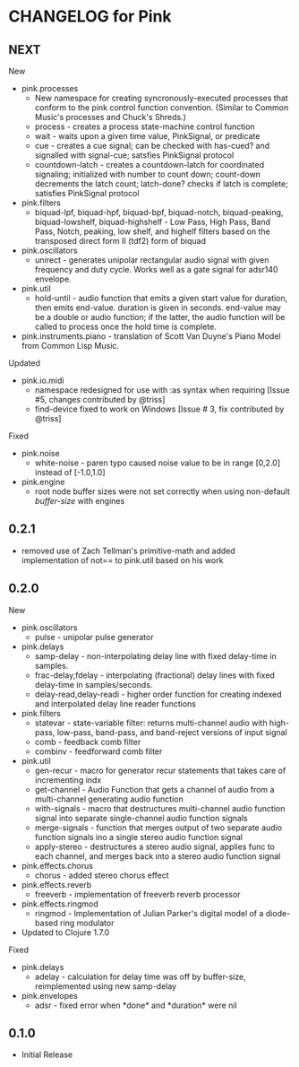 # CHANGELOG for Pink

## NEXT

New

* pink.processes
  * New namespace for creating syncronously-executed processes that
    conform to the pink control function convention.  (Similar to
    Common Music's processes and Chuck's Shreds.) 
  * process - creates a process state-machine control function
  * wait - waits upon a given time value, PinkSignal, or predicate
  * cue - creates a cue signal; can be checked with has-cued? and
    signalled with signal-cue; satsfies PinkSignal protocol
  * countdown-latch - creates a countdown-latch for coordinated
    signaling; initialized with number to count down; count-down
    decrements the latch count; latch-done? checks if latch is
    complete; satisfies PinkSignal protocol 
* pink.filters
  * biquad-lpf, biquad-hpf, biquad-bpf, biquad-notch, biquad-peaking,
    biquad-lowshelf, biquad-highshelf - Low Pass, High Pass, Band
    Pass, Notch, peaking, low shelf, and highelf filters based on the
    transposed direct form II (tdf2) form of biquad
* pink.oscillators
  * unirect - generates unipolar rectangular audio signal with given
    frequency and duty cycle. Works well as a gate signal for adsr140
    envelope.
* pink.util
  * hold-until - audio function that emits a given start value for
    duration, then emits end-value. duration is given in seconds.
    end-value may be a double or audio function; if the latter, the
    audio function will be called to process once the hold time is
    complete.
* pink.instruments.piano - translation of Scott Van Duyne's Piano
  Model from Common Lisp Music.  

Updated

* pink.io.midi
  * namespace redesigned for use with :as syntax when requiring [Issue
    #5, changes contributed by @triss]
  * find-device fixed to work on Windows [Issue # 3, fix contributed
    by @triss]

Fixed

* pink.noise
  * white-noise - paren typo caused noise value to be in range [0,2.0]
    instead of [-1.0,1.0]
* pink.engine
  * root node buffer sizes were not set correctly when using
    non-default *buffer-size* with engines


## 0.2.1

* removed use of Zach Tellman's primitive-math and added implementation of
  not== to pink.util based on his work

## 0.2.0

New 

* pink.oscillators
  * pulse - unipolar pulse generator 
* pink.delays
  * samp-delay - non-interpolating delay line with fixed delay-time in
    samples.
  * frac-delay,fdelay - interpolating (fractional) delay lines with fixed
    delay-time in samples/seconds.
  * delay-read,delay-readi - higher order function for creating indexed and
    interpolated delay line reader functions
* pink.filters
  * statevar - state-variable filter: returns multi-channel audio with
    high-pass, low-pass, band-pass, and band-reject versions of input signal
  * comb - feedback comb filter
  * combinv - feedforward comb filter
* pink.util
  * gen-recur - macro for generator recur statements that takes care of
    incrementing indx
  * get-channel - Audio Function that gets a channel of audio from a
    multi-channel generating audio function
  * with-signals - macro that destructures multi-channel audio function signal
    into separate single-channel audio function signals
  * merge-signals - function that merges output of two separate audio function
    signals ino a single stereo audio function signal
  * apply-stereo - destructures a stereo audio signal, applies func to each 
    channel, and merges back into a stereo audio function signal
* pink.effects.chorus
  * chorus - added stereo chorus effect
* pink.effects.reverb
  * freeverb - implementation of freeverb reverb processor
* pink.effects.ringmod
  * ringmod - Implementation of Julian Parker's digital model of a 
    diode-based ring modulator
* Updated to Clojure 1.7.0

Fixed

* pink.delays
  * adelay - calculation for delay time was off by buffer-size, reimplemented
    using new samp-delay
* pink.envelopes
  * adsr - fixed error when \*done\* and \*duration\* were nil 

## 0.1.0

* Initial Release
